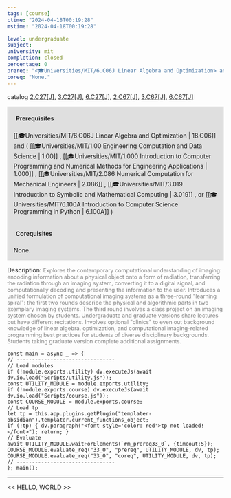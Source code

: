 ```yaml
---
tags: [course]
ctime: "2024-04-18T00:19:28"
mstime: "2024-04-18T00:19:28"

level: undergraduate
subject: 
university: mit
completion: closed
percentage: 0
prereq: "<🎓Universities/MIT/6.C06J Linear Algebra and Optimization> and ( <🎓Universities/MIT/1.00 Engineering Computation and Data Science> , <🎓Universities/MIT/1.000 Introduction to Computer Programming and Numerical Methods for Engineering Applications> , <🎓Universities/MIT/2.086 Numerical Computation for Mechanical Engineers> , <🎓Universities/MIT/3.019 Introduction to Symbolic and Mathematical Computing> , or <🎓Universities/MIT/6.100A Introduction to Computer Science Programming in Python> )"
coreq: "None."
---
```


catalog [2.C27[J]](http://student.mit.edu/catalog/mCGa.html#CG.105), [3.C27[J]](http://student.mit.edu/catalog/mCGa.html#CG.108), [6.C27[J]](http://student.mit.edu/catalog/mCGa.html#CG.112), [2.C67[J]](http://student.mit.edu/catalog/mCGa.html#CG.106), [3.C67[J]](http://student.mit.edu/catalog/mCGa.html#CG.109), [6.C67[J]](http://student.mit.edu/catalog/mCGa.html#CG.113)

<span style="display: block; padding: 15px; background-color: rgb(100, 100, 100, 0.2);"><font id="m_prereq33_0" style="display: block; font-family: Arial, sans-serif; font-weight: bold; padding: 5px">Prerequisites</font><br><span id="prereq33_0">[[🎓Universities/MIT/6.C06J Linear Algebra and Optimization | 18.C06]] and ( [[🎓Universities/MIT/1.00 Engineering Computation and Data Science | 1.00]] , [[🎓Universities/MIT/1.000 Introduction to Computer Programming and Numerical Methods for Engineering Applications | 1.000]] , [[🎓Universities/MIT/2.086 Numerical Computation for Mechanical Engineers | 2.086]] , [[🎓Universities/MIT/3.019 Introduction to Symbolic and Mathematical Computing | 3.019]] , or [[🎓Universities/MIT/6.100A Introduction to Computer Science Programming in Python | 6.100A]] )</span></span>
<span style="display: block; padding: 15px; background-color: rgb(100, 100, 100, 0.2);"><font id="m_coreq33_0" style="display: block; font-family: Arial, sans-serif; font-weight: bold; padding: 5px">Corequisites</font><br><span id="coreq33_0">None.</span></span>

<font style="">Description:</font>
<font style="color: grey; font-size: 0.8rem;">Explores the contemporary computational understanding of imaging: encoding information about a physical object onto a form of radiation, transferring the radiation through an imaging system, converting it to a digital signal, and computationally decoding and presenting the information to the user. Introduces a unified formulation of computational imaging systems as a three-round "learning spiral": the first two rounds describe the physical and algorithmic parts in two exemplary imaging systems. The third round involves a class project on an imaging system chosen by students. Undergraduate and graduate versions share lectures but have different recitations. Involves optional "clinics" to even out background knowledge of linear algebra, optimization, and computational imaging-related programming best practices for students of diverse disciplinary backgrounds. Students taking graduate version complete additional assignments.</font>

```dataviewjs
const main = async _ => {
// --------------------------------
// Load modules
if (!module.exports.utility) dv.executeJs(await dv.io.load("Scripts/utility.js"));
const UTILITY_MODULE = module.exports.utility;
if (!module.exports.course) dv.executeJs(await dv.io.load("Scripts/course.js"));
const COURSE_MODULE = module.exports.course;
// Load tp
let tp = this.app.plugins.getPlugin("templater-obsidian").templater.current_functions_object;
if (!tp) { dv.paragraph("<font style='color: red'>tp not loaded!</font>"); return; }
// Evaluate
await UTILITY_MODULE.waitForElements(`#m_prereq33_0`, {timeout:5});
COURSE_MODULE.evaluate_req("33_0", "prereq", UTILITY_MODULE, dv, tp);
COURSE_MODULE.evaluate_req("33_0", "coreq", UTILITY_MODULE, dv, tp);
// --------------------------------
}; main();
```

---

<< HELLO, WORLD >>
